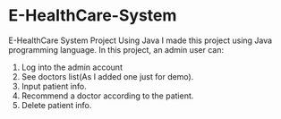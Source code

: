# E-HealthCare-System
E-HealthCare System Project Using Java
I made this project using Java programming language. In this project, an admin user can:
1. Log into the admin account
2. See doctors list(As I added one just for demo).
3. Input patient info.
4. Recommend a doctor according to the patient.
5. Delete patient info.
